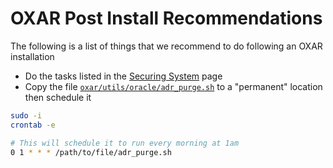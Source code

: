 # OXAR Post Install Recommendations

The following is a list of things that we recommend to do following an OXAR installation

- Do the tasks listed in the [Securing System](securing_system.md) page
- Copy the file [`oxar/utils/oracle/adr_purge.sh`](/utils/oracle/adr_purge.sh) to a "permanent" location then schedule it

```bash
sudo -i
crontab -e

# This will schedule it to run every morning at 1am
0 1 * * * /path/to/file/adr_purge.sh
```
